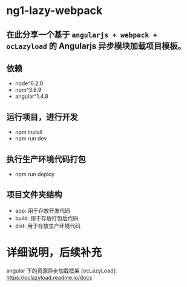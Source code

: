 # ng1-lazy-webpack

在此分享一个基于 `angularjs + webpack + ocLazyload` 的 **Angularjs 异步模块加载项目模板**。
---
## 依赖

- node^6.2.0
- npm^3.8.9
- angular^1.4.8

## 运行项目，进行开发

- npm install
- npm run dev

## 执行生产环境代码打包

- npm run deploy

## 项目文件夹结构

- app: 用于存放开发代码
- build: 用于存放打包后代码
- dist: 用于存放生产环境代码

# 详细说明，后续补充

angular 下的资源异步加载框架 [ocLazyLoad]: https://oclazyload.readme.io/docs
